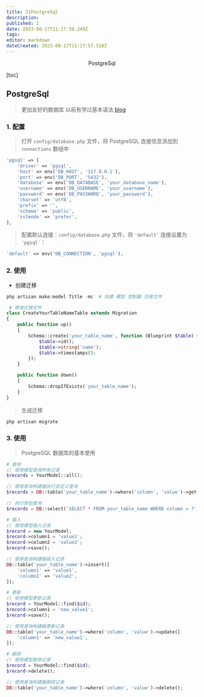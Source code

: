 ```yaml
---
title: 31PostgreSql
description: 
published: 1
date: 2023-08-17T11:17:59.249Z
tags: 
editor: markdown
dateCreated: 2023-08-17T11:17:57.518Z
---
```


<center>PostgreSql</center>





[toc]







## PostgreSql

> 更加友好的数据库 以前有学过基本语法 [blog](https://github.com/vgoer/wiki/blob/master/%E6%95%B0%E6%8D%AE%E5%BA%93%E9%9B%86/01PostGreSQL.md)



### 1. 配置

> 打开 `config/database.php` 文件，将 PostgreSQL 连接信息添加到 `connections` 数组中

```php
'pgsql' => [
    'driver' => 'pgsql',
    'host' => env('DB_HOST', '127.0.0.1'),
    'port' => env('DB_PORT', '5432'),
    'database' => env('DB_DATABASE', 'your_database_name'),
    'username' => env('DB_USERNAME', 'your_username'),
    'password' => env('DB_PASSWORD', 'your_password'),
    'charset' => 'utf8',
    'prefix' => '',
    'schema' => 'public',
    'sslmode' => 'prefer',
],
```

> 配置默认连接：`config/database.php` 文件，将 `'default'` 连接设置为 `'pgsql'`：

```php
'default' => env('DB_CONNECTION', 'pgsql'),
```





### 2. 使用

* 创建迁移

```php
php artisan make:model Title -mc  # 创建 模型 控制器 迁移文件

 # 修改迁移文件
class CreateYourTableNameTable extends Migration
{
    public function up()
    {
        Schema::create('your_table_name', function (Blueprint $table) {
            $table->id();
            $table->string('name');
            $table->timestamps();
        });
    }

    public function down()
    {
        Schema::dropIfExists('your_table_name');
    }
}
```

> 生成迁移

```php
php artisan migrate
```





### 3. 使用

> PostgreSQL 数据库的基本使用



```php
# 查询
// 使用模型查询所有记录
$records = YourModel::all();

// 使用查询构建器执行自定义查询
$records = DB::table('your_table_name')->where('column', 'value')->get();

// 执行原始查询
$records = DB::select('SELECT * FROM your_table_name WHERE column = ?', ['value']);
```

```php
# 插入
// 使用模型插入记录
$record = new YourModel;
$record->column1 = 'value1';
$record->column2 = 'value2';
$record->save();

// 使用查询构建器插入记录
DB::table('your_table_name')->insert([
    'column1' => 'value1',
    'column2' => 'value2',
]);
```

```php
# 更新
// 使用模型更新记录
$record = YourModel::find($id);
$record->column1 = 'new_value1';
$record->save();

// 使用查询构建器更新记录
DB::table('your_table_name')->where('column', 'value')->update([
    'column1' => 'new_value1',
]);
```

```php
# 删除
// 使用模型删除记录
$record = YourModel::find($id);
$record->delete();

// 使用查询构建器删除记录
DB::table('your_table_name')->where('column', 'value')->delete();
```





